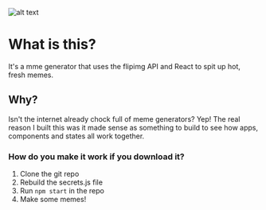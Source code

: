 ![alt text](https://github.com/haa-gg/React-Meme-Generator/blob/main/screenshots/app-screenshot.png?raw=true)
# What is this?

It's a mme generator that uses the flipimg API and React to spit up hot, fresh memes.

## Why?

Isn't the internet already chock full of meme generators? Yep! The real reason I built this was it made sense as something to build to see how apps, components and states all work together.

### How do you make it work if you download it?
1) Clone the git repo
2) Rebuild the secrets.js file
3) Run `npm start` in the repo
4) Make some memes!
